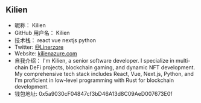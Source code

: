 ## Kilien

- 昵称： Kilien
- GitHub 用户名： Kilien
- 技术栈： react vue nextjs python
- Twitter: [@Linerzore](https://x.com/Linerzore)
- Website: [kilienazure.com](https://kilienazure.com)
- 自我介绍： I'm Kilien, a senior software developer. I specialize in multi-chain DeFi projects, blockchain gaming, and dynamic NFT development. My comprehensive tech stack includes React, Vue, Next.js, Python, and I'm proficient in low-level programming with Rust for blockchain development.
- 钱包地址: 0x5a9030cF04847cf3bD46A13d8C09AeD007673E0f
